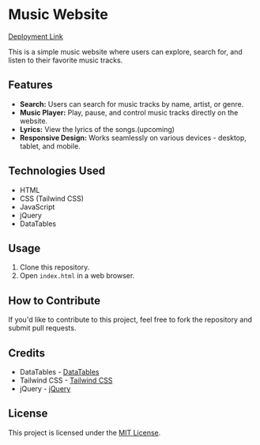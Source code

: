 # Music Website

[Deployment Link](https://music-website-chintamanipala.vercel.app)

This is a simple music website where users can explore, search for, and listen to their favorite music tracks.

## Features

- **Search:** Users can search for music tracks by name, artist, or genre.
- **Music Player:** Play, pause, and control music tracks directly on the website.
- **Lyrics:** View the lyrics of the songs.(upcoming)
- **Responsive Design:** Works seamlessly on various devices - desktop, tablet, and mobile.

## Technologies Used

- HTML
- CSS (Tailwind CSS)
- JavaScript
- jQuery
- DataTables

## Usage

1. Clone this repository.
2. Open `index.html` in a web browser.

## How to Contribute

If you'd like to contribute to this project, feel free to fork the repository and submit pull requests.

## Credits
- DataTables - [DataTables](https://datatables.net/)
- Tailwind CSS - [Tailwind CSS](https://tailwindcss.com/)
- jQuery - [jQuery](https://jquery.com/)

## License
This project is licensed under the [MIT License](LICENSE).
